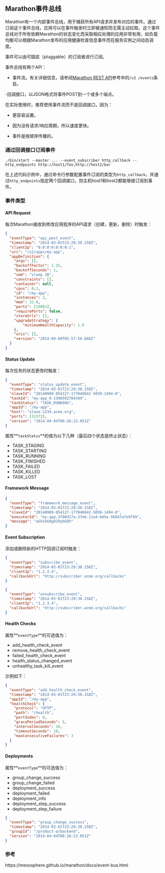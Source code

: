 ## Marathon事件总线

Marathon有一个内部事件总线，用于捕获所有API请求并发布对应的事件。通过订阅这个事件总线，应用可以在事件触发时立即被通知而无需主动拉取。这个事件总线对于所有依赖Marathon的状态变化而采取相应处理的应用非常有用，如负载均衡可以根据Marathon发布的应用健康检查信息事件而在服务实例之间动态调度。

事件可以由可插拔（pluggable）的订阅者进行订阅。

事件总线有两个API：

- 事件流。有关详细信息，请参阅[Marathon REST API](https://mesosphere.github.io/marathon/docs/generated/api.html)参考中的`/v2 /events`条目。

-回调接口，以JSON格式将事件POST到一个或多个端点。

在实际使用时，推荐使用事件流而不是回调接口，因为：

- 更容易设置。

- 因为没有请求/响应周期，所以速度更快。

- 事件是按顺序传播的。

### 通过回调接口订阅事件

```
./bin/start --master ... --event_subscriber http_callback --http_endpoints http://host1/foo,http://host2/bar
```
在上述代码示例中，通过命令行参数配置事件订阅的类型为`http_callback`，并通过`http_endpoints`指定两个回调接口，则主机host1和host2都能够接订阅到事件。

### 事件类型

#### API Request

每次Marathon接收到修改应用程序的API请求（创建，更新，删除）时触发：

```json
{
  "eventType": "api_post_event",
  "timestamp": "2014-03-01T23:29:30.158Z",
  "clientIp": "0:0:0:0:0:0:0:1",
  "uri": "/v2/apps/my-app",
  "appDefinition": {
    "args": [],
    "backoffFactor": 1.15,
    "backoffSeconds": 1,
    "cmd": "sleep 30",
    "constraints": [],
    "container": null,
    "cpus": 0.2,
    "id": "/my-app",
    "instances": 2,
    "mem": 32.0,
    "ports": [10001],
    "requirePorts": false,
    "storeUrls": [],
    "upgradeStrategy": {
        "minimumHealthCapacity": 1.0
    },
    "uris": [],
    "version": "2014-09-09T05:57:50.866Z"
  }
}
```
#### Status Update

每次任务的状态更改时触发：

```json
{
  "eventType": "status_update_event",
  "timestamp": "2014-03-01T23:29:30.158Z",
  "slaveId": "20140909-054127-177048842-5050-1494-0",
  "taskId": "my-app_0-1396592784349",
  "taskStatus": "TASK_RUNNING",
  "appId": "/my-app",
  "host": "slave-1234.acme.org",
  "ports": [31372],
  "version": "2014-04-04T06:26:23.051Z"
}
```

属性**`taskStatus`**的值为以下几种（最后四个状态是终止状态）：

- TASK_STAGING
- TASK_STARTING
- TASK_RUNNING
- TASK_FINISHED
- TASK_FAILED
- TASK_KILLED
- TASK_LOST

#### Framework Message

```json
{
  "eventType": "framework_message_event",
  "timestamp": "2014-03-01T23:29:30.158Z",
  "slaveId": "20140909-054127-177048842-5050-1494-0",
  "executorId": "my-app.3f80d17a-37e6-11e4-b05e-56847afe9799",
  "message": "aGVsbG8gd29ybGQh"
}
```

#### Event Subscription

添加或删除新的HTTP回调订阅时触发：

```json
{
  "eventType": "subscribe_event",
  "timestamp": "2014-03-01T23:29:30.158Z",
  "clientIp": "1.2.3.4",
  "callbackUrl": "http://subscriber.acme.org/callbacks"
}
```

```json
{
  "eventType": "unsubscribe_event",
  "timestamp": "2014-03-01T23:29:30.158Z",
  "clientIp": "1.2.3.4",
  "callbackUrl": "http://subscriber.acme.org/callbacks"
}
```

#### Health Checks

属性**`eventType`**的可选值为：

- add_health_check_event
- remove_health_check_event
- failed_health_check_event
- health_status_changed_event
- unhealthy_task_kill_event

示例如下：

```json
{
  "eventType": "add_health_check_event",
  "timestamp": "2014-03-01T23:29:30.158Z",
  "appId": "/my-app",
  "healthCheck": {
    "protocol": "HTTP",
    "path": "/health",
    "portIndex": 0,
    "gracePeriodSeconds": 5,
    "intervalSeconds": 10,
    "timeoutSeconds": 10,
    "maxConsecutiveFailures": 3
  }
}
```



#### Deployments

属性**`eventType`**的可选值为：

- group_change_success
- group_change_failed
- deployment_success
- deployment_failed
- deployment_info
- deployment_step_success
- deployment_step_failure

```json
{
  "eventType": "group_change_success",
  "timestamp": "2014-03-01T23:29:30.158Z",
  "groupId": "/product-a/backend",
  "version": "2014-04-04T06:26:23.051Z"
}
```

### 参考

https:\/\/mesosphere.github.io\/marathon\/docs\/event-bus.html

